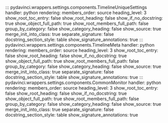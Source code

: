 
::: pydavinci.wrappers.settings.components.TimelineUniqueSettings
    handler: python
    rendering:
        members_order: source
        heading_level: 3
        show_root_toc_entry: false
        show_root_heading: false
        show_if_no_docstring: true
        show_object_full_path: true
        show_root_members_full_path: false
        group_by_category: false
        show_category_heading: false
        show_source: true
        merge_init_into_class: true
        separate_signature: false
        docstring_section_style: table
        show_signature_annotations: true
::: pydavinci.wrappers.settings.components.TimelineMeta
    handler: python
    rendering:
        members_order: source
        heading_level: 3
        show_root_toc_entry: false
        show_root_heading: false
        show_if_no_docstring: true
        show_object_full_path: true
        show_root_members_full_path: false
        group_by_category: false
        show_category_heading: false
        show_source: true
        merge_init_into_class: true
        separate_signature: false
        docstring_section_style: table
        show_signature_annotations: true
::: pydavinci.wrappers.settings.components.CommonMonitor
    handler: python
    rendering:
        members_order: source
        heading_level: 3
        show_root_toc_entry: false
        show_root_heading: false
        show_if_no_docstring: true
        show_object_full_path: true
        show_root_members_full_path: false
        group_by_category: false
        show_category_heading: false
        show_source: true
        merge_init_into_class: true
        separate_signature: false
        docstring_section_style: table
        show_signature_annotations: true